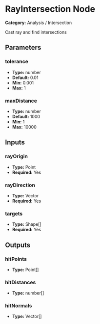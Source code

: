 
# RayIntersection Node

**Category:** Analysis / Intersection

Cast ray and find intersections

## Parameters


### tolerance
- **Type:** number
- **Default:** 0.01
- **Min:** 0.001
- **Max:** 1



### maxDistance
- **Type:** number
- **Default:** 1000
- **Min:** 1
- **Max:** 10000



## Inputs


### rayOrigin
- **Type:** Point
- **Required:** Yes



### rayDirection
- **Type:** Vector
- **Required:** Yes



### targets
- **Type:** Shape[]
- **Required:** Yes



## Outputs


### hitPoints
- **Type:** Point[]



### hitDistances
- **Type:** number[]



### hitNormals
- **Type:** Vector[]





